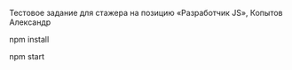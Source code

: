 Тестовое задание для стажера на позицию «Разработчик JS», Копытов Александр

npm install

npm start
